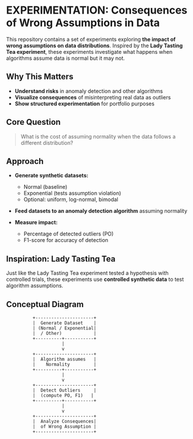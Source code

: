 # EXPERIMENTATION: Consequences of Wrong Assumptions in Data

This repository contains a set of experiments exploring **the impact of wrong assumptions on data distributions**. Inspired by the **Lady Tasting Tea experiment**, these experiments investigate what happens when algorithms assume data is normal but it may not.

## Why This Matters

- **Understand risks** in anomaly detection and other algorithms  
- **Visualize consequences** of misinterpreting real data as outliers  
- **Show structured experimentation** for portfolio purposes  

## Core Question

> What is the cost of assuming normality when the data follows a different distribution?  

## Approach

- **Generate synthetic datasets:**  
  - Normal (baseline)  
  - Exponential (tests assumption violation)  
  - Optional: uniform, log-normal, bimodal  

- **Feed datasets to an anomaly detection algorithm** assuming normality  

- **Measure impact:**  
  - Percentage of detected outliers (PO)  
  - F1-score for accuracy of detection  

## Inspiration: Lady Tasting Tea

Just like the Lady Tasting Tea experiment tested a hypothesis with controlled trials, these experiments use **controlled synthetic data** to test algorithm assumptions.  

## Conceptual Diagram

              +----------------------+
              |  Generate Dataset    |
              | (Normal / Exponential|
              |  / Other)            |
              +----------+-----------+
                         |
                         v
              +----------------------+
              |  Algorithm assumes   |
              |    Normality         |
              +----------+-----------+
                         |
                         v
              +----------------------+
              |  Detect Outliers     |
              |  (compute PO, F1)   |
              +----------+-----------+
                         |
                         v
              +----------------------+
              |  Analyze Consequences|
              |  of Wrong Assumption |
              +----------------------+
